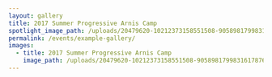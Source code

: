 ```yaml
---
layout: gallery
title: 2017 Summer Progressive Arnis Camp
spotlight_image_path: /uploads/20479620-10212373158551508-9058981799831617876-n.jpg
permalink: /events/example-gallery/
images:
  - title: 2017 Summer Progressive Arnis Camp
    image_path: /uploads/20479620-10212373158551508-9058981799831617876-n.jpg
---
```



